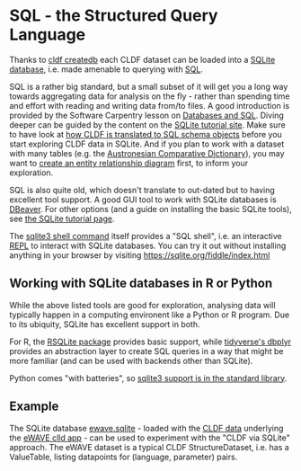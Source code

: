 # SQL - the Structured Query Language

Thanks to [cldf createdb](https://github.com/cldf/pycldf#converting-a-cldf-dataset-to-an-sqlite-database) each
CLDF dataset can be loaded into a [SQLite database](https://sqlite.com/index.html), i.e. made amenable to querying
with [SQL](https://en.wikipedia.org/wiki/SQL).

SQL is a rather big standard, but a small subset of it will get you a long way towards aggregating data for analysis
on the fly - rather than spending time and effort with reading and writing data from/to files. A good introduction 
is provided by the Software Carpentry lesson on [Databases and SQL](https://swcarpentry.github.io/sql-novice-survey/).
Diving deeper can be guided by the content on the [SQLite tutorial site](https://www.sqlitetutorial.net/).
Make sure to have look at [how CLDF is translated to SQL schema objects](https://github.com/cldf/cldf/blob/master/extensions/sql.md)
before you start exploring CLDF data in SQLite. And if you plan to work with a dataset with many tables (e.g. the 
[Austronesian Comparative Dictionary](https://clld.org/2023/03/17/acd.html)), you may want to [create an entity relationship diagram](https://github.com/cldf/cldfviz/blob/main/docs/erd.md)
first, to inform your exploration.

SQL is also quite old, which doesn't translate to out-dated but to having excellent tool support. A good GUI tool
to work with SQLite databases is [DBeaver](https://dbeaver.io/). For other options (and a guide on installing the basic
SQLite tools), see [the SQLite tutorial page](https://www.sqlitetutorial.net/download-install-sqlite/).

The [sqlite3 shell command](https://sqlite.org) itself provides a "SQL shell", i.e. an interactive [REPL](https://en.wikipedia.org/wiki/Read%E2%80%93eval%E2%80%93print_loop)
to interact with SQLite databases. You can try it out without installing anything in your browser by visiting
https://sqlite.org/fiddle/index.html 


## Working with SQLite databases in R or Python

While the above listed tools are good for exploration, analysing data will typically happen in a computing environent like
a Python or R program. Due to its ubiquity, SQLite has excellent support in both.

For R, the [RSQLite package](https://cran.r-project.org/web/packages/RSQLite/vignettes/RSQLite.html) provides basic
support, while [tidyverse's dbplyr](https://dbplyr.tidyverse.org/) provides an abstraction layer to create SQL
queries in a way that might be more familiar (and can be used with backends other than SQLite).

Python comes "with batteries", so [sqlite3 support is in the standard library](https://docs.python.org/3/library/sqlite3.html).


## Example

The SQLite database [ewave.sqlite](ewave.sqlite) - loaded with the [CLDF data](https://github.com/cldf-datasets/ewave) underlying the [eWAVE clld app](https://ewave-atlas.org/) - can be used to experiment with the "CLDF via SQLite" approach. The eWAVE dataset is a typical CLDF StructureDataset, i.e. has a ValueTable, listing datapoints for (language, parameter) pairs.


